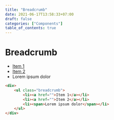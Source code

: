 ```yaml
---
title: "Breadcrumb"
date: 2021-06-17T13:58:33+07:00
draft: false
categories: ["Components"]
table_of_contents: true
---
```


# Breadcrumb

<div>
    <ul class="breadcrumb">
        <li><a href="">Item 1</a></li>
        <li><a href="">Item 2</a></li>
        <li><span>Lorem ipsum dolor</span></li>
    </ul>
</div>

``` html
<div>
    <ul class="breadcrumb">
        <li><a href="">Item 1</a></li>
        <li><a href="">Item 2</a></li>
        <li><span>Lorem ipsum dolor</span></li>
    </ul>
</div>
```